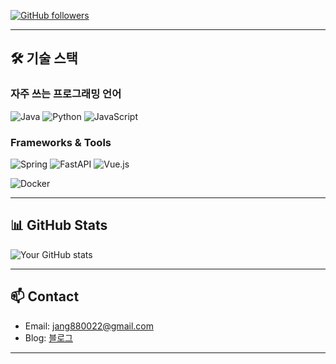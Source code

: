 
[![GitHub followers](https://img.shields.io/github/followers/username?style=social)](https://github.com/Taeyong98)

---

## 🛠️ 기술 스택

### 자주 쓰는 프로그래밍 언어
![Java](https://img.shields.io/badge/-Java-007396?style=flat-square&logo=java&logoColor=white)
![Python](https://img.shields.io/badge/-Python-3776AB?style=flat-square&logo=python&logoColor=white)
![JavaScript](https://img.shields.io/badge/-JavaScript-F7DF1E?style=flat-square&logo=javascript&logoColor=black)

### Frameworks & Tools
![Spring](https://img.shields.io/badge/-Spring-6DB33F?style=flat-square&logo=spring&logoColor=white)
![FastAPI](https://img.shields.io/badge/-FastAPI-009688?style=flat-square&logo=fastapi&logoColor=white)
![Vue.js](https://img.shields.io/badge/-Vue.js-4FC08D?style=flat-square&logo=vuedotjs&logoColor=white)

![Docker](https://img.shields.io/badge/-Docker-2496ED?style=flat-square&logo=docker&logoColor=white)

---

## 📊 GitHub Stats

![Your GitHub stats](https://github-readme-stats.vercel.app/api?username=Taeyong98&show_icons=true&theme=radical)

---

## 📫 Contact

- Email: jang880022@gmail.com
- Blog: [블로그](https://taesp.tistory.com/)

---
